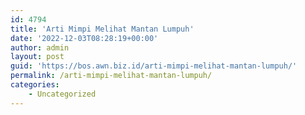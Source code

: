 ```yaml
---
id: 4794
title: 'Arti Mimpi Melihat Mantan Lumpuh'
date: '2022-12-03T08:28:19+00:00'
author: admin
layout: post
guid: 'https://bos.awn.biz.id/arti-mimpi-melihat-mantan-lumpuh/'
permalink: /arti-mimpi-melihat-mantan-lumpuh/
categories:
    - Uncategorized
---
```


